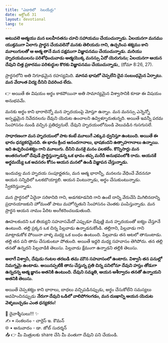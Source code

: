 ```yaml
---
title: "ఎడారిలో  సెలయేర్లు"
date: అక్టోబర్ 31
layout: devotional
lang: te
---
```


**అటువలె ఆత్మయు మన బలహీనతను చూచి సహాయము చేయుచున్నాడు. ఏలయనగా మనము యుక్తముగా ఏలాగు ప్రార్థన చేయవలెనో మనకు తెలియదు గాని, ఉచ్చరింప శక్యము కాని మూలుగులతో ఆ ఆత్మ తానే మన పక్షముగా విజ్ఞాపనము చేయుచున్నాడు. మరియు హృదయములను పరిశోధించువాడు ఆత్మయొక్క మనస్సు ఏదో యెరుగును; ఏలయనగా ఆయన దేవుని చిత్త ప్రకారము పరిశుద్ధుల కొరకు విజ్ఞాపనము చేయుచున్నాడు**_ (రోమా 8:26, 27).

ప్రార్థనలోని అతి నిగూఢమైన రహస్యమిది. **మానవ భాషలో చెప్పలేని దైవ సంబంధమైన ఏర్పాటు. మన వేదాంత విద్య దీనిని వివరించ లేదు.**

👉 అయితే ఈ విషయం అర్థం కాకపోయినా అతి సామాన్యమైన విశ్వాసానికి కూడా ఈ విషయం అనుభవమే.

మనకు అర్థం కాని భారాలెన్నో మన హృదయంపై మోస్తూ ఉన్నాం. మన మనస్సు ఎన్నెన్నో అస్పష్టమైన నివేదనలను దేవుని యెదుట ఉంచాలని ఉవ్విళ్ళూరుతున్నది. అయితే ఇవన్నీ పరమ సింహాసనం నుండి వచ్చిన ప్రతిధ్వనులే. దేవుని హృదయంలోనుండి వెలువడిన గుసగుసలే. 

**సాధారణంగా మన హృదయంలో పాట కంటే మూలుగే ఎక్కువ ధ్వనిస్తూ ఉంటుంది. అయితే ఈ భారం ధన్యకరమైనది. ఈ భారం క్రింద ఆనందగానాలు, భాషకందని ఉత్సాహగానాలు ఉన్నాయి. ఇది ఉచ్ఛరింపశక్యం గాని మూలుగు. దీనిని మనకై మనం పలకలేం. కొన్నిసార్లు మన అంతరంగంలో దేవుడే ప్రార్థిస్తున్నాడన్న ఒక భావం తప్ప మరేదీ అనుభవంలోకి రాదు. ఆయనకే అర్థమయ్యే ఒక అవసరం కోసం ఆయన మనలో ఉండి విజ్ఞాపన చేస్తున్నాడు.**

ఇందువల్ల మన హృదయ సంపూర్ణతను, మన ఆత్మ భారాన్నీ, మనలను వేధించే వేదననూ ఆయన సన్నిధిలో ఒలకబొయ్యాలి. ఆయన వింటున్నాడు, అర్థం చేసుకుంటున్నాడు. స్వీకరిస్తున్నాడు.

మన ప్రార్థనలో ఏదైనా సరికానిది గాని, అడగకూడనిది గాని ఉంటే దాన్ని వేరుచేసి మిగిలినదాన్ని ప్రధానయాజకుని హోమంతో పాటు మహోన్నతుని సింహాసనం చెంతకు పంపిస్తున్నాడు. మన ప్రార్థన ఆయన నామం పేరిట అంగీకరించబడుతుంది.

ఊహలకందని ఒక తియ్యని సహవాసమేదో ఎప్పుడూ దేవుణ్ణి మన హృదయంతో ఐక్యం చేస్తూనే ఉంటుంది. తల్లి ప్రక్కన ఒక చిన్న పిల్లవాడు ఉన్నాడనుకోండి. తల్లిగాని, పిల్లవాడు గాని మాట్లాడుకోక పోయినా వాళ్ళ మధ్య ఒక బంధం ఉంటుంది. పిల్లవాడు తన ఆటలో తానుంటాడు. తల్లి తన పని తాను చేసుకుంటూ పోతుంది. అయితే ఇద్దరి మధ్య సహవాసం తెగిపోదు. తన తల్లి తనతో ఉన్నదని పిల్లవాడికి తెలుసు. పిల్లవాడు క్షేమంగా ఉన్నాడని తల్లికి తెలుసు. 

**అలాగే విశ్వాసి, దేవుడు గంటల తరబడి తమ మౌన సహవాసంలో ఉంటారు. విశ్వాసి తన పనుల్లో నిమగ్నమై ఉంటాడు. అయినప్పటికీ తాను చేస్తున్న ప్రతి చిన్న పనిలోనూ దేవుని హస్తం తోడుగా ఉన్నదన్న ఆత్మ జ్ఞానం అతనికి ఉంటుంది. దేవుని సమ్మతి, ఆయన ఆశీర్వాదం తనతో ఉన్నాయని అతనికి తెలుసు.**

అయితే చెప్పశక్యం కాని భారాలు, బాధలు వచ్చిపడినప్పుడు, అర్థం చేసుకోలేని సమస్యలు ఆవహించినప్పుడు **నేరుగా దేవుని ఒడిలో వాలిపోగలగడం, మన దుఃఖాన్ని ఆయన యెదుట వెళ్ళబుచ్చడం ఎంత ధన్యకరం!**

<div class="blessing">🙏 <span class="bless-text">దైవాశ్శీసులు!!!</span> ✨</div>

<div class="credit">✍️ <span class="credit-text">▪ సంకలనం - చార్లెస్ ఇ. కౌమన్</span></div>
<div class="credit">🌐 <span class="credit-text">▪ అనువాదం - డా. జోబ్ సుదర్శన్</span></div>


<div class="share">📤 👉 <span class="share-text">మీ మిత్రులకు share చేసి మీ వంతుగా దేవుని పని చేయండి.</span></div>
